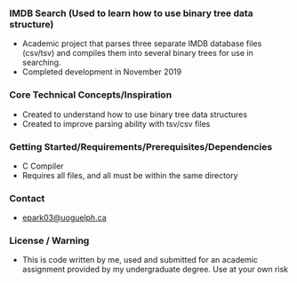 ### IMDB Search (Used to learn how to use binary tree data structure)

- Academic project that parses three separate IMDB database files (csv/tsv) and compiles them into several binary trees for use in searching.
- Completed development in November 2019

### Core Technical Concepts/Inspiration
- Created to understand how to use binary tree data structures
- Created to improve parsing ability with tsv/csv files

### Getting Started/Requirements/Prerequisites/Dependencies
- C Compiler
- Requires all files, and all must be within the same directory

### Contact
- epark03@uoguelph.ca

### License / Warning
- This is code written by me, used and submitted for an academic assignment provided by my undergraduate degree. Use at your own risk

